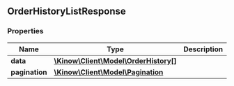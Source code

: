 ## OrderHistoryListResponse

### Properties
Name | Type | Description | Notes
------------ | ------------- | ------------- | -------------
**data** | [**\Kinow\Client\Model\OrderHistory[]**](#OrderHistory) |  | [optional] 
**pagination** | [**\Kinow\Client\Model\Pagination**](#Pagination) |  | [optional] 


